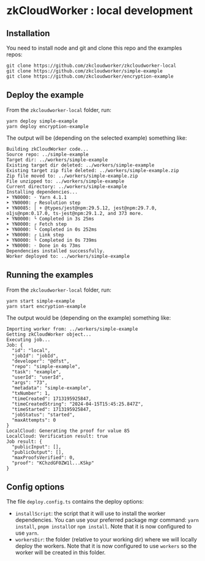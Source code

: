 # zkCloudWorker : local development

## Installation

You need to install node and git
and clone this repo and the examples repos:

```
git clone https://github.com/zkcloudworker/zkcloudworker-local
git clone https://github.com/zkcloudworker/simple-example
git clone https://github.com/zkcloudworker/encryption-example
```

## Deploy the example

From the `zkcloudworker-local` folder, run:
```
yarn deploy simple-example
yarn deploy encryption-example
```

The output will be (depending on the selected example) something like:
~~~
Building zkCloudWorker code...
Source repo: ../simple-example
Target dir: ../workers/simple-example
Existing target dir deleted: ../workers/simple-example
Existing target zip file deleted: ../workers/simple-example.zip
Zip file moved to: ../workers/simple-example.zip
File unzipped to: ../workers/simple-example
Current directory: ../workers/simple-example
Installing dependencies...
➤ YN0000: · Yarn 4.1.1
➤ YN0000: ┌ Resolution step
➤ YN0085: │ + @types/jest@npm:29.5.12, jest@npm:29.7.0, o1js@npm:0.17.0, ts-jest@npm:29.1.2, and 373 more.
➤ YN0000: └ Completed in 3s 25ms
➤ YN0000: ┌ Fetch step
➤ YN0000: └ Completed in 0s 252ms
➤ YN0000: ┌ Link step
➤ YN0000: └ Completed in 0s 739ms
➤ YN0000: · Done in 4s 73ms
Dependencies installed successfully.
Worker deployed to: ../workers/simple-example
~~~

## Running the examples

From the `zkcloudworker-local` folder, run:
```
yarn start simple-example
yarn start encryption-example
```

The output would be (depending on the example) something like:
~~~
Importing worker from: ../workers/simple-example
Getting zkCloudWorker object...
Executing job...
Job: {
  "id": "local",
  "jobId": "jobId",
  "developer": "@dfst",
  "repo": "simple-example",
  "task": "example",
  "userId": "userId",
  "args": "73",
  "metadata": "simple-example",
  "txNumber": 1,
  "timeCreated": 1713195925847,
  "timeCreatedString": "2024-04-15T15:45:25.847Z",
  "timeStarted": 1713195925847,
  "jobStatus": "started",
  "maxAttempts": 0
}
LocalCloud: Generating the proof for value 85
LocalCloud: Verification result: true
Job result: {
  "publicInput": [],
  "publicOutput": [],
  "maxProofsVerified": 0,
  "proof": "KChzdGF0ZW1l...KSkp"
}
~~~

## Config options

The file `deploy.config.ts` contains the deploy options:

- `installScript`: the script that it will use to install the worker dependencies. You can use your preferred package mgr command: `yarn install`, `pnpm install`or `npm install`. 
    Note that it is now configured to use `yarn`.
- `workersDir`: the folder (relative to your working dir) where we will locally deploy the workers.
  Note that it is now configured to use `workers` so the worker will be created in this folder.
